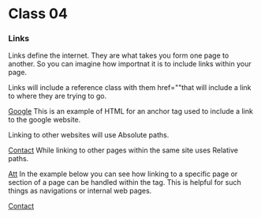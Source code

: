 # Class 04

### Links
Links define the internet. They are what takes you form one page to another. So you can imagine how importnat it is to include links within your page.

Links will include a reference class with them href=""that will include a link to where they are trying to go.

<a href="www.google.com">Google</a>
This is an example of HTML for an anchor tag used to include a link to the google website.

Linking to other websites will use Absolute paths.

<a href="#contact">Contact</a>
While linking to other pages within the same site uses Relative paths.

<a href="www.att.com">Att</a>
In the example below you can see how linking to a specific page or section of a page can be handled within the tag. This is helpful for such things as navigations or internal web pages.

<a href="#contact">Contact</a>